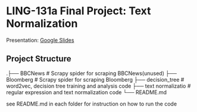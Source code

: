 # **LING-131a Final Project: Text Normalization**
Presentation: [Google Slides](https://docs.google.com/a/brandeis.edu/presentation/d/10JmGl_2cYg02tKstsWhFI9X8zjrWj92UZ5JEaJiyMOc/edit?usp=sharing)

## Project Structure
   .├── BBCNews                 # Scrapy spider for scraping BBCNews(unused)
    ├── Bloomberg               # Scrapy spider for scraping Bloomberg
    ├── decision_tree           # word2vec, decision tree training and analysis code
    ├── text normalizatio       # regular expression and text normalization code
    └── README.md

see README.md in each folder for instruction on how to run the code  